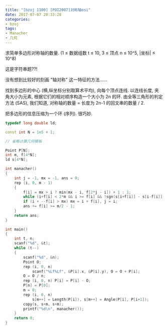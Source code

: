 ```yaml
---
title: "[bzoj 1100] [POI2007]对称轴osi"
date: 2017-07-07 20:33:28
categories:
- bzoj
tags:
- Manacher
- 几何
---
```

求简单多边形对称轴的数量. (1 &le; 数据组数 t &le; 10, 3 &le; 顶点 n &le; 10^5, |坐标| &le; 10^8)
<!--more-->
这是字符串题??!

没有想到比较好的刻画 "轴对称" 这一特征的方法......

找到多边形的中心 (横,纵坐标分别取算术平均), 向每个顶点连线. 以连线长度, 夹角大小为元素, 根据它们的相对顺序构造一个大小为 2n 的环. 由全等三角形的判定方法 (SAS), 我们知道, 对称轴的数量 = 长度为 2n-1 的回文串的数量 / 2.

把多边形的信息压缩为一个环 (序列). 很巧妙.

```cpp
typedef long double ld;

const int N = 1e5 + 1;

// 省略计算几何模板

Point P[N];
int m, f[4*N];
ld s[4*N];

int manacher()
{
	int j = -1, mx = -1, ans = 0;
	rep (i, 0, m - 1)
	{
		f[i] = mx > i ? min(mx - i, f[2*j - i]) + 1 : 1;
		while (i+f[i] < 2*m && i >= f[i] && !sgn(s[i+f[i]] - s[i-f[i]])) ++f[i];
		if (i + --f[i] > mx) mx = i + f[i], j = i;
		ans += f[i] >= m/2 - 1;
	}
	return ans;
}

int main()
{
	int t, n;
	scanf("%d", &t);
	while (t--)
	{
		scanf("%d", &n);
		Point O;
		rep (i, 0, n)
			scanf("%Lf%Lf", &P[i].x, &P[i].y), O = O + P[i];
		O = O / n;
		rep (i, 0, n) P[i] = P[i] - O;
		P[n] = P[0];
		m = 0;
		rep (i, 0, n)
			s[m++] = Length(P[i]), s[m++] = Angle(P[i], P[i+1]);
		copy(s, s+m, s+m);
		printf("%d\n", manacher());
	}
	return 0;
}
```
